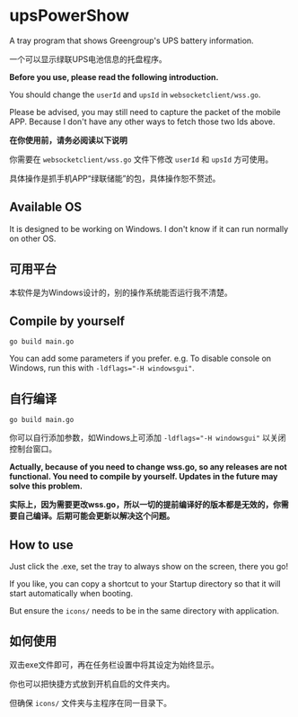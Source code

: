 # upsPowerShow

A tray program that shows Greengroup's UPS battery information.

一个可以显示绿联UPS电池信息的托盘程序。

**Before you use, please read the following introduction.**

You should change the `userId` and `upsId` in `websocketclient/wss.go`.

Please be advised, you may still need to capture the packet of the mobile APP. Because I don't have any other ways to fetch those two Ids above.

**在你使用前，请务必阅读以下说明**

你需要在 `websocketclient/wss.go` 文件下修改 `userId` 和 `upsId` 方可使用。

具体操作是抓手机APP“绿联储能”的包，具体操作恕不赘述。

## Available OS

It is designed to be working on Windows. I don't know if it can run normally on other OS.

## 可用平台

本软件是为Windows设计的，别的操作系统能否运行我不清楚。

## Compile by yourself

```
go build main.go
```

You can add some parameters if you prefer. e.g. To disable console on Windows, run this with `-ldflags="-H windowsgui"`.

## 自行编译

```
go build main.go
```

你可以自行添加参数，如Windows上可添加 `-ldflags="-H windowsgui"` 以关闭控制台窗口。

<!-- ## Download from Release

Or, you can directly download from release page which is much easier and more convenient.

## 直接下载

或者，你可以直接在Release页下载，更方便、更简单。 -->

**Actually, because of you need to change wss.go, so any releases are not functional. You need to compile by yourself. Updates in the future may solve this problem.**

**实际上，因为需要更改wss.go，所以一切的提前编译好的版本都是无效的，你需要自己编译。后期可能会更新以解决这个问题。**

## How to use

Just click the .exe, set the tray to always show on the screen, there you go!

If you like, you can copy a shortcut to your Startup directory so that it will start automatically when booting.

But ensure the `icons/` needs to be in the same directory with application.

## 如何使用

双击exe文件即可，再在任务栏设置中将其设定为始终显示。

你也可以把快捷方式放到开机自启的文件夹内。

但确保 `icons/` 文件夹与主程序在同一目录下。